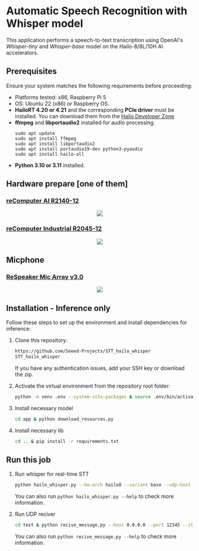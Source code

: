 # Automatic Speech Recognition with Whisper model

This application performs a speech-to-text transcription using OpenAI's *Whisper-tiny* and *Whisper-base* model on the Hailo-8/8L/10H AI accelerators.

## Prerequisites

Ensure your system matches the following requirements before proceeding:

- Platforms tested: x86, Raspberry Pi 5
- OS: Ubuntu 22 (x86) or Raspberry OS.
- **HailoRT 4.20 or 4.21** and the corresponding **PCIe driver** must be installed. You can download them from the [Hailo Developer Zone](https://hailo.ai/developer-zone/)
- **ffmpeg** and **libportaudio2** installed for audio processing.
  ```
  sudo apt update
  sudo apt install ffmpeg
  sudo apt install libportaudio2
  sudo apt install portaudio19-dev python3-pyaudio
  sudo apt install hailo-all
  ```
- **Python 3.10 or 3.11** installed.

## Hardware prepare [one of them]

### [reComputer AI R2140-12](https://www.seeedstudio.com/reComputer-AI-R2140-12-p-6431.html?qid=BEN48Y_oo22igmt_1760944323400)

<div align='center'><img width={600} src='https://media-cdn.seeedstudio.com/media/catalog/product/cache/bb49d3ec4ee05b6f018e93f896b8a25d/q/q/qq_1.jpg'></div>

### [reComputer Industrial R2045-12](https://www.seeedstudio.com/reComputer-Industrial-R2045-12-p-6544.html)
<div align='center'><img width={600} src='https://media-cdn.seeedstudio.com/media/catalog/product/cache/bb49d3ec4ee05b6f018e93f896b8a25d/1/-/1-recomputer-industrail-r2000_1.jpg'></div>

## Micphone

### [ReSpeaker Mic Array v3.0](https://www.seeedstudio.com/ReSpeaker-Mic-Array-v3-0.html)
<div align='center'><img width={600} src='https://media-cdn.seeedstudio.com/media/catalog/product/cache/bb49d3ec4ee05b6f018e93f896b8a25d/h/t/httpsstatics3.seeedstudio.comseeedfile2018-05bazaar820383_micarrayv2.jpg'></div>

## Installation - Inference only

Follow these steps to set up the environment and install dependencies for inference:

1. Clone this repository:

   ```sh
   https://github.com/Seeed-Projects/STT_hailo_whisper
   STT_hailo_whisper
   ```
   If you have any authentication issues, add your SSH key or download the zip.

2. Activate the virtual environment from the repository root folder:

   ```sh
   python -m venv .env --system-site-packages & source .env/bin/activate
   ```

3. Install necessary model

   ```sh
   cd app & python download_resources.py
   ```

4. Install necessary lib

   ```sh
   cd .. & pip install -r requirements.txt
   ```

## Run this job

1. Run whisper for real-time STT

   ```sh
   python hailo_whisper.py --hw-arch hailo8 --variant base --udp-host 0.0.0.0 --udp-port 12345
   ```
   You can also run `python hailo_whisper.py --help` to check more information.

2. Run UDP reciver

   ```sh
   cd test & python recive_message.py --host 0.0.0.0 --port 12345 --stats-interval 5
   ```
   You can also run `python recive_message.py --help` to check more information. 
